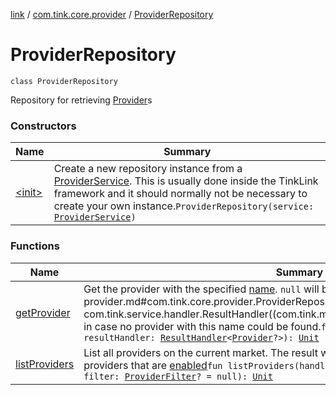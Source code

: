[link](../../index.md) / [com.tink.core.provider](../index.md) / [ProviderRepository](./index.md)

# ProviderRepository

`class ProviderRepository`

Repository for retrieving [Provider](../../com.tink.model.provider/-provider/index.md)s

### Constructors

| Name | Summary |
|---|---|
| [&lt;init&gt;](-init-.md) | Create a new repository instance from a [ProviderService](../../com.tink.service.provider/-provider-service/index.md). This is usually done inside the TinkLink framework and it should normally not be necessary to create your own instance.`ProviderRepository(service: `[`ProviderService`](../../com.tink.service.provider/-provider-service/index.md)`)` |

### Functions

| Name | Summary |
|---|---|
| [getProvider](get-provider.md) | Get the provider with the specified [name](../../com.tink.model.provider/-provider/name.md). `null` will be passed to the [resultHandler](get-provider.md#com.tink.core.provider.ProviderRepository$getProvider(kotlin.String, com.tink.service.handler.ResultHandler((com.tink.model.provider.Provider)))/resultHandler) in case no provider with this name could be found.`fun getProvider(providerName: `[`String`](https://kotlinlang.org/api/latest/jvm/stdlib/kotlin/-string/index.html)`, resultHandler: `[`ResultHandler`](../../com.tink.service.handler/-result-handler/index.md)`<`[`Provider`](../../com.tink.model.provider/-provider/index.md)`?>): `[`Unit`](https://kotlinlang.org/api/latest/jvm/stdlib/kotlin/-unit/index.html) |
| [listProviders](list-providers.md) | List all providers on the current market. The result will already be filtered to only contain providers that are [enabled](../../com.tink.model.provider/-provider/-status/-e-n-a-b-l-e-d.md)`fun listProviders(handler: `[`ResultHandler`](../../com.tink.service.handler/-result-handler/index.md)`<`[`List`](https://kotlinlang.org/api/latest/jvm/stdlib/kotlin.collections/-list/index.html)`<`[`Provider`](../../com.tink.model.provider/-provider/index.md)`>>, filter: `[`ProviderFilter`](../../com.tink.service.provider/-provider-filter/index.md)`? = null): `[`Unit`](https://kotlinlang.org/api/latest/jvm/stdlib/kotlin/-unit/index.html) |
